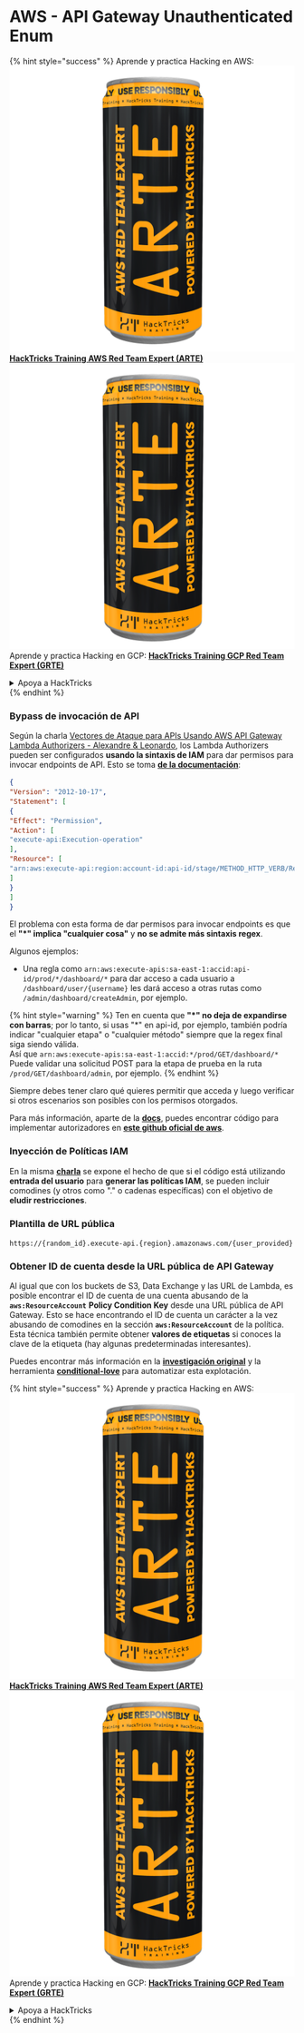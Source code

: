 # AWS - API Gateway Unauthenticated Enum

{% hint style="success" %}
Aprende y practica Hacking en AWS:<img src="../../../.gitbook/assets/image (1) (1) (1).png" alt="" data-size="line">[**HackTricks Training AWS Red Team Expert (ARTE)**](https://training.hacktricks.xyz/courses/arte)<img src="../../../.gitbook/assets/image (1) (1) (1).png" alt="" data-size="line">\
Aprende y practica Hacking en GCP: <img src="../../../.gitbook/assets/image (2).png" alt="" data-size="line">[**HackTricks Training GCP Red Team Expert (GRTE)**<img src="../../../.gitbook/assets/image (2).png" alt="" data-size="line">](https://training.hacktricks.xyz/courses/grte)

<details>

<summary>Apoya a HackTricks</summary>

* Revisa los [**planes de suscripción**](https://github.com/sponsors/carlospolop)!
* **Únete al** 💬 [**grupo de Discord**](https://discord.gg/hRep4RUj7f) o al [**grupo de telegram**](https://t.me/peass) o **síguenos** en **Twitter** 🐦 [**@hacktricks\_live**](https://twitter.com/hacktricks_live)**.**
* **Comparte trucos de hacking enviando PRs a los** [**HackTricks**](https://github.com/carlospolop/hacktricks) y [**HackTricks Cloud**](https://github.com/carlospolop/hacktricks-cloud) repositorios de github.

</details>
{% endhint %}

### Bypass de invocación de API

Según la charla [Vectores de Ataque para APIs Usando AWS API Gateway Lambda Authorizers - Alexandre & Leonardo](https://www.youtube.com/watch?v=bsPKk7WDOnE), los Lambda Authorizers pueden ser configurados **usando la sintaxis de IAM** para dar permisos para invocar endpoints de API. Esto se toma [**de la documentación**](https://docs.aws.amazon.com/apigateway/latest/developerguide/api-gateway-control-access-using-iam-policies-to-invoke-api.html):
```json
{
"Version": "2012-10-17",
"Statement": [
{
"Effect": "Permission",
"Action": [
"execute-api:Execution-operation"
],
"Resource": [
"arn:aws:execute-api:region:account-id:api-id/stage/METHOD_HTTP_VERB/Resource-path"
]
}
]
}
```
El problema con esta forma de dar permisos para invocar endpoints es que el **"\*" implica "cualquier cosa"** y **no se admite más sintaxis regex**.

Algunos ejemplos:

* Una regla como `arn:aws:execute-apis:sa-east-1:accid:api-id/prod/*/dashboard/*` para dar acceso a cada usuario a `/dashboard/user/{username}` les dará acceso a otras rutas como `/admin/dashboard/createAdmin`, por ejemplo.

{% hint style="warning" %}
Ten en cuenta que **"\*" no deja de expandirse con barras**; por lo tanto, si usas "\*" en api-id, por ejemplo, también podría indicar "cualquier etapa" o "cualquier método" siempre que la regex final siga siendo válida.\
Así que `arn:aws:execute-apis:sa-east-1:accid:*/prod/GET/dashboard/*`\
Puede validar una solicitud POST para la etapa de prueba en la ruta `/prod/GET/dashboard/admin`, por ejemplo.
{% endhint %}

Siempre debes tener claro qué quieres permitir que acceda y luego verificar si otros escenarios son posibles con los permisos otorgados.

Para más información, aparte de la [**docs**](https://docs.aws.amazon.com/apigateway/latest/developerguide/api-gateway-control-access-using-iam-policies-to-invoke-api.html), puedes encontrar código para implementar autorizadores en [**este github oficial de aws**](https://github.com/awslabs/aws-apigateway-lambda-authorizer-blueprints/tree/master/blueprints).

### Inyección de Políticas IAM

En la misma [**charla**](https://www.youtube.com/watch?v=bsPKk7WDOnE) se expone el hecho de que si el código está utilizando **entrada del usuario** para **generar las políticas IAM**, se pueden incluir comodines (y otros como "." o cadenas específicas) con el objetivo de **eludir restricciones**.

### Plantilla de URL pública
```
https://{random_id}.execute-api.{region}.amazonaws.com/{user_provided}
```
### Obtener ID de cuenta desde la URL pública de API Gateway

Al igual que con los buckets de S3, Data Exchange y las URL de Lambda, es posible encontrar el ID de cuenta de una cuenta abusando de la **`aws:ResourceAccount`** **Policy Condition Key** desde una URL pública de API Gateway. Esto se hace encontrando el ID de cuenta un carácter a la vez abusando de comodines en la sección **`aws:ResourceAccount`** de la política.\
Esta técnica también permite obtener **valores de etiquetas** si conoces la clave de la etiqueta (hay algunas predeterminadas interesantes).

Puedes encontrar más información en la [**investigación original**](https://blog.plerion.com/conditional-love-for-aws-metadata-enumeration/) y la herramienta [**conditional-love**](https://github.com/plerionhq/conditional-love/) para automatizar esta explotación.

{% hint style="success" %}
Aprende y practica Hacking en AWS:<img src="../../../.gitbook/assets/image (1) (1) (1).png" alt="" data-size="line">[**HackTricks Training AWS Red Team Expert (ARTE)**](https://training.hacktricks.xyz/courses/arte)<img src="../../../.gitbook/assets/image (1) (1) (1).png" alt="" data-size="line">\
Aprende y practica Hacking en GCP: <img src="../../../.gitbook/assets/image (2).png" alt="" data-size="line">[**HackTricks Training GCP Red Team Expert (GRTE)**<img src="../../../.gitbook/assets/image (2).png" alt="" data-size="line">](https://training.hacktricks.xyz/courses/grte)

<details>

<summary>Apoya a HackTricks</summary>

* Revisa los [**planes de suscripción**](https://github.com/sponsors/carlospolop)!
* **Únete al** 💬 [**grupo de Discord**](https://discord.gg/hRep4RUj7f) o al [**grupo de telegram**](https://t.me/peass) o **síguenos** en **Twitter** 🐦 [**@hacktricks\_live**](https://twitter.com/hacktricks_live)**.**
* **Comparte trucos de hacking enviando PRs a los** [**HackTricks**](https://github.com/carlospolop/hacktricks) y [**HackTricks Cloud**](https://github.com/carlospolop/hacktricks-cloud) repositorios de github.

</details>
{% endhint %}
